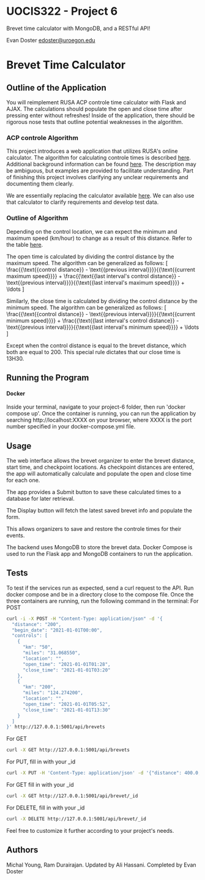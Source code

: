 # UOCIS322 - Project 6
Brevet time calculator with MongoDB, and a RESTful API!

Evan Doster
edoster@uroegon.edu

# Brevet Time Calculator

## Outline of the Application

You will reimplement RUSA ACP controle time calculator with Flask and AJAX. The calculations should populate the open and close time after pressing enter without refreshes! Inside of the application, there should be rigorous nose tests that outline potential weaknesses in the algorithm.

### ACP controle Algorithm

This project introduces a web application that utilizes RUSA's online calculator. The algorithm for calculating controle times is described [here](https://rusa.org/pages/acp-brevet-control-times-calculator). Additional background information can be found [here](https://rusa.org/pages/rulesForRiders). The description may be ambiguous, but examples are provided to facilitate understanding. Part of finishing this project involves clarifying any unclear requirements and documenting them clearly.

We are essentially replacing the calculator available [here](https://rusa.org/octime_acp.html). We can also use that calculator to clarify requirements and develop test data.

### Outline of Algorithm

Depending on the control location, we can expect the minimum and maximum speed (km/hour) to change as a result of this distance. Refer to the table [here](https://rusa.org/pages/acp-brevet-control-times-calculator).

The open time is calculated by dividing the control distance by the maximum speed. The algorithm can be generalized as follows:
\[ \frac{{\text{{control distance}} - \text{{previous interval}}}}{{\text{{current maximum speed}}}} + \frac{{\text{{last interval's control distance}} - \text{{previous interval}}}}{{\text{{last interval's maximum speed}}}} + \ldots \]

Similarly, the close time is calculated by dividing the control distance by the minimum speed. The algorithm can be generalized as follows:
\[ \frac{{\text{{control distance}} - \text{{previous interval}}}}{{\text{{current minimum speed}}}} + \frac{{\text{{last interval's control distance}} - \text{{previous interval}}}}{{\text{{last interval's minimum speed}}}} + \ldots \]

Except when the control distance is equal to the brevet distance, which both are equal to 200. This special rule dictates that our close time is 13H30.

## Running the Program

#### Docker

Inside your terminal, navigate to your project-6 folder, then run 'docker compose up'. Once the container is running, you can run the application by searching http://localhost:XXXX on your browser, where XXXX is the port number specified in your docker-compose.yml file.

## Usage

The web interface allows the brevet organizer to enter the brevet distance, start time, and checkpoint locations. As checkpoint distances are entered, the app will automatically calculate and populate the open and close time for each one.

The app provides a Submit button to save these calculated times to a database for later retrieval.

The Display button will fetch the latest saved brevet info and populate the form.

This allows organizers to save and restore the controle times for their events.

The backend uses MongoDB to store the brevet data. Docker Compose is used to run the Flask app and MongoDB containers to run the application.

## Tests

To test if the services run as expected, send a curl request to the API. Run docker compose and be in a directory close to the compose file. Once the three containers are running, run the following command in the terminal:
For POST
```bash
curl -i -X POST -H "Content-Type: application/json" -d '{
  "distance": "200",
  "begin_date": "2021-01-01T00:00",
  "controls": [
    {
      "km": "50",
      "miles": "31.068550",
      "location": "",
      "open_time": "2021-01-01T01:28",   
      "close_time": "2021-01-01T03:20"
    },
    {
      "km": "200",
      "miles": "124.274200",
      "location": "",
      "open_time": "2021-01-01T05:52",   
      "close_time": "2021-01-01T13:30"
    }
  ]
}' http://127.0.0.1:5001/api/brevets
```
For GET 
```bash
curl -X GET http://127.0.0.1:5001/api/brevets
```

For PUT, fill in with your _id
```bash
curl -X PUT -H 'Content-Type: application/json' -d '{"distance": 400.0, "begin_date": "2021-01-01T00:00", "controls": [{"km": 50.0, "miles": 31.06855, "location": "", "open_time": "2021-01-01T01:28", "close_time": "2021-01-01T03:20"}, {"km": 200.0, "miles": 124.2742, "location": "", "open_time": "2021-01-01T05:52", "close_time": "2021-01-01T13:30"}]}' http://127.0.0.1:5001/api/brevet/_id_
```

For GET fill in with your _id
```bash
curl -X GET http://127.0.0.1:5001/api/brevet/_id
```

For DELETE, fill in with your _id
```bash
curl -X DELETE http://127.0.0.1:5001/api/brevet/_id
```
Feel free to customize it further according to your project's needs.

## Authors
Michal Young, Ram Durairajan. Updated by Ali Hassani. Completed by Evan Doster
